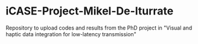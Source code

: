 # iCASE-Project-Mikel-De-Iturrate
Repository to upload codes and results from the PhD project in "Visual and haptic data integration for low-latency transmission"
